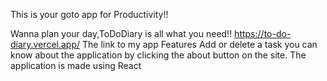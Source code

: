This is your goto app for Productivity!!




Wanna plan your day,ToDoDiary is all what you need!!
https://to-do-diary.vercel.app/
The link to my app
Features
Add or delete a task
you can know about the application by clicking the about button on the site.
The application is made using React
